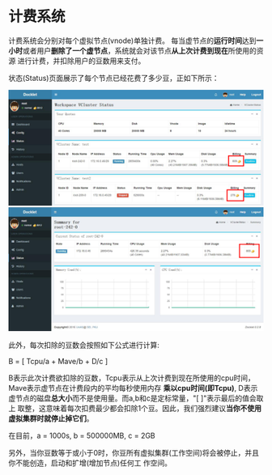 # 计费系统 #

计费系统会分别对每个虚拟节点(vnode)单独计费。
每当虚节点的**运行时间**达到**一小时**或者用户**删除了一个虚节点**，系统就会对该节点**从上次计费到现在**所使用的资源
进行计费，并扣除用户的豆数用来支付。

状态(Status)页面展示了每个节点已经花费了多少豆，正如下所示：

<img src='../images/statusbeans.jpg'>

<img src='../images/realtimebeans.jpg'>

此外，每次扣除的豆数会按照如下公式进行计算:

 B = [ Tcpu/a + Mave/b + D/c ]

B表示此次计费欲扣除的豆数，Tcpu表示从上次计费到现在所使用的cpu时间，Mave表示虚节点在计费段内的平均每秒使用内存
**乘以cpu时间(即Tcpu)**, D表示虚节点的磁盘**总大小**而不是使用量。而a,b和c是定标常量，"[ ]"表示最后的值会取上
取整，这意味着每次扣费最少都会扣除1个豆。因此，我们强烈建议**当你不使用虚拟集群时就停止掉它们**。

在目前，a = 1000s, b = 500000MB, c = 2GB

另外，当你豆数等于或小于0时，你豆所有虚拟集群(工作空间)将会被停止，并且你不能创造，启动和扩增(增加节点)任何工
作空间。
